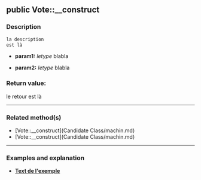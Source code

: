## public Vote::__construct

### Description    

```php
la description
est là
```

- **param1:** *letype* blabla

- **param2:** *letype* blabla



### Return value:   

le retour
est là


---------------------------------------

### Related method(s)      

* [Vote::__construct](Candidate Class/machin.md)    
* [Vote::__construct](Candidate Class/machin.md)    

---------------------------------------

### Examples and explanation

* **[Text de l'exemple](link)**    
